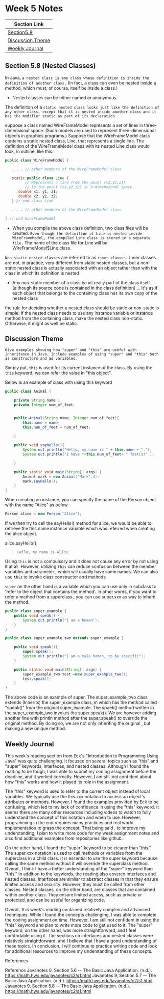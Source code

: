 # Week 5 Notes

| Section Link                             |
| ---------------------------------------- |
| [Section5.8](#section-58-nested-classes) |
| [Discussion Theme](#discussion-theme)|
| [Weekly Journal](#weekly-journal)|

## Section 5.8 (Nested Classes)

In Java, `a nested class is any class whose definition is inside the definition of another class.` (In fact, a class can even be nested inside a method, which must, of course, itself be inside a class.)

- Nested classes can be either named or anonymous.

The definition of a `static nested class looks just like the definition of any other class, except that it is nested inside another class and it has the modifier static as part of its declaration`

suppose a class named WireFrameModel represents a set of lines in three-dimensional space. (Such models are used to represent three-dimensional objects in graphics programs.) Suppose that the WireFrameModel class contains a static nested class, Line, that represents a single line. The definition of the WireFrameModel class with its nested Line class would look, in outline, like this:

```java
public class WireFrameModel {

   . . . // other members of the WireFrameModel class

   static public class Line {
         // Represents a line from the point (x1,y1,z1)
         // to the point (x2,y2,z2) in 3-dimensional space.
      double x1, y1, z1;
      double x2, y2, z2;
   } // end class Line

   . . . // other members of the WireFrameModel class

} // end WireFrameModel
```

- When you compile the above class definition, two class files will be created. `Even though the definition of Line is nested inside WireFrameModel, the compiled Line class is stored in a separate file.` The name of the class file for Line will be WireFrameModel$Line.class.

`Non-static nested classes` are referred to as `inner classes.` Inner classes are not, in practice, very different from static nested classes, but a non-static nested class is actually associated with an object rather than with the class in which its definition is nested

- Any non-static member of a class is not really part of the class itself (although its source code is contained in the class definition) ... It's as if each object that belongs to the containing class has its own copy of the nested class  

the rule for deciding whether a nested class should be static or non-static is simple: If the nested class needs to use any instance variable or instance method from the containing class, make the nested class non-static. Otherwise, it might as well be static.

## Discussion Theme

```text
Give examples showing how "super" and "this" are useful with inheritance in Java. Include examples of using "super" and "this" both as constructors and as variables.
```

Simply put, `this` is used for its current instance of the class. By using the `this` keyword, we can refer the value in "this object".

Below is an example of class with using this keyword

```java
public class Animal {

    private String name ;
    private Integer num_of_feet;


    public Animal(String name, Integer num_of_feet){
        this.name = name;
        this.num_of_feet = num_of_feet;
    
    }

    public void sayHello(){
        System.out.println("Hello, my name is " + this.name + ".");
        System.out.println("I have "+this.num_of_feet+ " feet(s)" );

    }

    public static void main(String[] args) {
        Animal mark = new Animal("Mark",4);
        mark.sayHello();
    }
}

```

When creating an instance, you can specify the name of the Person object with the name "Alice" as below

```java
Person alice = new Person("Alice");
```

If we then try to call the sayHello() method for alice, we would be able to retrieve the this.name instance variable which was referred when creating the alice object.

alice.sayHello();

>`Hello, my name is Alice.`

Using `this` is not a compulsory and it does not cause any error by not using it at all. However, utilizing `this` can reduce confusion between the member variables and parameter , which will usually have same names. We can also use `this` to invoke class constructor and methods.

`super` on the other hand is a variable which you can use only in subclass to 'refer to the object that contains the method'. In other words, if you want to refer a method from a superclass , you can use super.xxx as way to inherit the method.

```java
public class super_example {
    public void speak() {
        System.out.println("I am a human");
    }
}

public class super_example_two extends super_example {

    public void speak(){
        super.speak();
        System.out.println("I am a male human, to be specific");
    }

    public static void main(String[] args) {
        super_example_two test =new super_example_two();
        test.speak();
    }
}
```

The above code is an example of super. The super_example_two class extends (Inherits) the super_example class, in which has the method called "speak()" from the original super_example. The spaek() method written in the super_example_two invokes the super.speak(). We are however adding another line with println method after the super.speak() to override the original  method. By doing so, we are not only inheriting the original , but making a new unique method.

## Weekly Journal

This week's reading section from Eck's "Introduction to Programming Using Java" was quite challenging. It focused on several topics such as "this" and "super" keywords, interfaces, and nested classes. Although I found the reading to be tough, I was able to submit my coding assignment before the deadline, and it worked correctly. However, I am still not confident about how "this" works and how it played its role in the assignment.

The "this" keyword is used to refer to the current object instead of local variables. We typically use the this.xxx notation to access an object's attributes or methods. However, I found the examples provided by Eck to be confusing, which led to my lack of confidence in using the "this" keyword.  It seems there are many other resources including videos to watch to fully understand the concept of this notation and when to use. However, programming in the end requires many practices and real world implementation to grasp the concept. That being said , to improve my understanding, I plan to write more code for my week assignment notes and also find additional examples from repositories like github.

On the other hand, I found the "super" keyword to be clearer than "this." The super.xxx notation is used to call methods or variables from the superclass in a child class. It is essential to use the super keyword because calling the same method without it will override the superclass method. Overall, I think I have a better understanding of the "super" keyword than "this." In addition to the keywords, the reading also covered interfaces and nested classes. Interfaces are similar to abstract classes in that they ensure limited access and security. However, they must be called from other classes. Nested classes, on the other hand, are classes that are contained within another class. They ensure limited access, such as private or protected, and can be useful for organizing code.

Overall, this week's reading contained relatively complex and advanced techniques. While I found the concepts challenging, I was able to complete the coding assignment on time. However, I am still not confident in using the "this" keyword and plan to write more code to get used to it. The "super" keyword, on the other hand, was more straightforward, and I feel comfortable using it. The sections on interfaces and nested classes were relatively straightforward, and I believe that I have a good understanding of these topics. In conclusion, I will continue to practice writing code and look for additional resources to improve my understanding of these concepts.

References

Reference
Javanotes 9, Section 5.6 -- The Basic Java Application. (n.d.). <https://math.hws.edu/javanotes/c2/s1.html>
Javanotes 9, Section 5.7 -- The Basic Java Application. (n.d.). <https://math.hws.edu/javanotes/c2/s1.html>
Javanotes 9, Section 5.8 -- The Basic Java Application. (n.d.). <https://math.hws.edu/javanotes/c2/s1.html>

